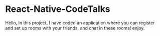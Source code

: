 # React-Native-CodeTalks
Hello, In this project, I have coded an application where you can register and set up rooms with your friends, and chat in these rooms! enjoy.
